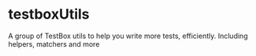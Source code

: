 # testboxUtils

A group of TestBox utils to help you write more tests, efficiently. Including helpers, matchers and more
